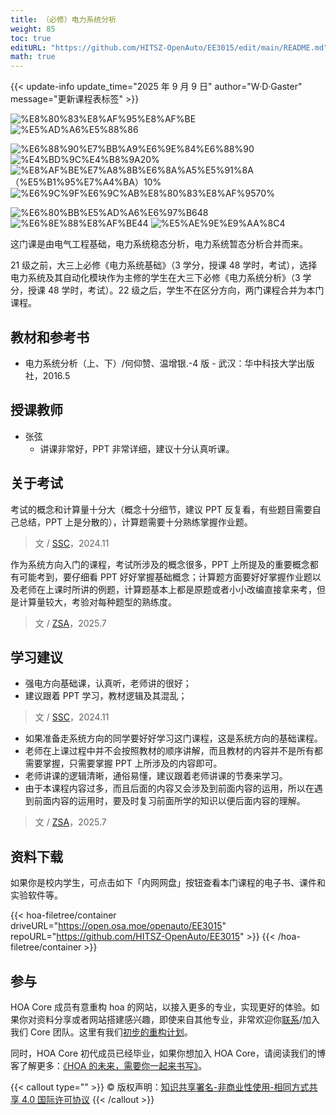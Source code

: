 ```yaml
---
title: （必修）电力系统分析
weight: 85
toc: true
editURL: "https://github.com/HITSZ-OpenAuto/EE3015/edit/main/README.md"
math: true
---
```


{{< update-info update_time="2025 年 9 月 9 日" author="W·D·Gaster" message="更新课程表标签" >}}


<div class="hoa-badge">

![%E8%80%83%E8%AF%95%E8%AF%BE](https://img.shields.io/badge/%E8%80%83%E8%AF%95%E8%AF%BE-red)
![%E5%AD%A6%E5%88%86](https://img.shields.io/badge/%E5%AD%A6%E5%88%86-3-moccasin)

![%E6%88%90%E7%BB%A9%E6%9E%84%E6%88%90](https://img.shields.io/badge/%E6%88%90%E7%BB%A9%E6%9E%84%E6%88%90-gold)
![%E4%BD%9C%E4%B8%9A20%](https://img.shields.io/badge/%E4%BD%9C%E4%B8%9A-20%25-wheat)
![%E8%AF%BE%E7%A8%8B%E6%8A%A5%E5%91%8A（%E5%B1%95%E7%A4%BA）10%](https://img.shields.io/badge/%E8%AF%BE%E7%A8%8B%E6%8A%A5%E5%91%8A（%E5%B1%95%E7%A4%BA）-10%25-wheat)
![%E6%9C%9F%E6%9C%AB%E8%80%83%E8%AF%9570%](https://img.shields.io/badge/%E6%9C%9F%E6%9C%AB%E8%80%83%E8%AF%95-70%25-wheat)

![%E6%80%BB%E5%AD%A6%E6%97%B648](https://img.shields.io/badge/%E6%80%BB%E5%AD%A6%E6%97%B6-48-wheat)
![%E6%8E%88%E8%AF%BE44](https://img.shields.io/badge/%E6%8E%88%E8%AF%BE-44-wheat) 
![%E5%AE%9E%E9%AA%8C4](https://img.shields.io/badge/%E5%AE%9E%E9%AA%8C-4-wheat)

</div>

这门课是由电气工程基础，电力系统稳态分析，电力系统暂态分析合并而来。

21 级之前，大三上必修《电力系统基础》（3 学分，授课 48 学时，考试），选择电力系统及其自动化模块作为主修的学生在大三下必修《电力系统分析》（3 学分，授课 48 学时，考试）。22 级之后，学生不在区分方向，两门课程合并为本门课程。

## 教材和参考书

- 电力系统分析（上、下）/何仰赞、温增银.-4 版 - 武汉：华中科技大学出版社，2016.5

## 授课教师

- 张弦
  - 讲课非常好，PPT 非常详细，建议十分认真听课。

## 关于考试

考试的概念和计算量十分大（概念十分细节，建议 PPT 反复看，有些题目需要自己总结，PPT 上是分散的），计算题需要十分熟练掌握作业题。

> 文 / [SSC](https://github.com/SSC202)，2024.11

作为系统方向入门的课程，考试所涉及的概念很多，PPT 上所提及的重要概念都有可能考到，要仔细看 PPT 好好掌握基础概念；计算题方面要好好掌握作业题以及老师在上课时所讲的例题，计算题基本上都是原题或者小小改编直接拿来考，但是计算量较大，考验对每种题型的熟练度。

> 文 / [ZSA](https://github.com/Oliverzsa)，2025.7

## 学习建议

- 强电方向基础课，认真听，老师讲的很好；
- 建议跟着 PPT 学习，教材逻辑及其混乱；

> 文 / [SSC](https://github.com/SSC202)，2024.11

- 如果准备走系统方向的同学要好好学习这门课程，这是系统方向的基础课程。
- 老师在上课过程中并不会按照教材的顺序讲解，而且教材的内容并不是所有都需要掌握，只需要掌握 PPT 上所涉及的内容即可。
- 老师讲课的逻辑清晰，通俗易懂，建议跟着老师讲课的节奏来学习。
- 由于本课程内容过多，而且后面的内容又会涉及到前面内容的运用，所以在遇到前面内容的运用时，要及时复习前面所学的知识以便后面内容的理解。

> 文 / [ZSA](https://github.com/Oliverzsa)，2025.7

## 资料下载

如果你是校内学生，可点击如下「内网网盘」按钮查看本门课程的电子书、课件和实验软件等。

{{< hoa-filetree/container driveURL="https://open.osa.moe/openauto/EE3015" repoURL="https://github.com/HITSZ-OpenAuto/EE3015" >}}
{{< /hoa-filetree/container >}}

## 参与

HOA Core 成员有意重构 hoa 的网站，以接入更多的专业，实现更好的体验。如果你对资料分享或者网站搭建感兴趣，即使来自其他专业，非常欢迎你[联系](mailto:hi@hoa.moe)/加入我们 Core 团队。这里有我们[初步的重构计划](https://historical-mousepad-286.notion.site/HOA-1f71751ad5fe80978c70d9e32330d7e6)。

同时，HOA Core 初代成员已经毕业，如果你想加入 HOA Core，请阅读我们的博客了解更多：[《HOA 的未来，需要你一起来书写》](https://hoa.moe/news/future-of-hoa)。

{{< callout type="" >}}
  © 版权声明：[知识共享署名-非商业性使用-相同方式共享 4.0 国际许可协议](https://creativecommons.org/licenses/by-nc-sa/4.0/)
{{< /callout >}}

